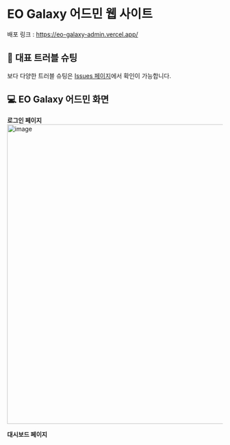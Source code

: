 # EO Galaxy 어드민 웹 사이트
배포 링크 : https://eo-galaxy-admin.vercel.app/

## 🤔 대표 트러블 슈팅
보다 다양한 트러블 슈팅은 [Issues 페이지](https://github.com/EO-galaxy/EO-galaxy-ADMIN/issues)에서 확인이 가능합니다.

## 💻 EO Galaxy 어드민 화면

**로그인 페이지**     
<img width="700" alt="image" src="https://github.com/EO-galaxy/EO-galaxy-ADMIN/assets/97885933/6d7bddce-b609-40ee-a2c3-0903584a39ef">

**대시보드 페이지**    
